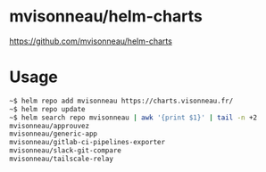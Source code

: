 # mvisonneau/helm-charts

https://github.com/mvisonneau/helm-charts

# Usage

```bash
~$ helm repo add mvisonneau https://charts.visonneau.fr/
~$ helm repo update
~$ helm search repo mvisonneau | awk '{print $1}' | tail -n +2
mvisonneau/approuvez
mvisonneau/generic-app
mvisonneau/gitlab-ci-pipelines-exporter
mvisonneau/slack-git-compare
mvisonneau/tailscale-relay
```
